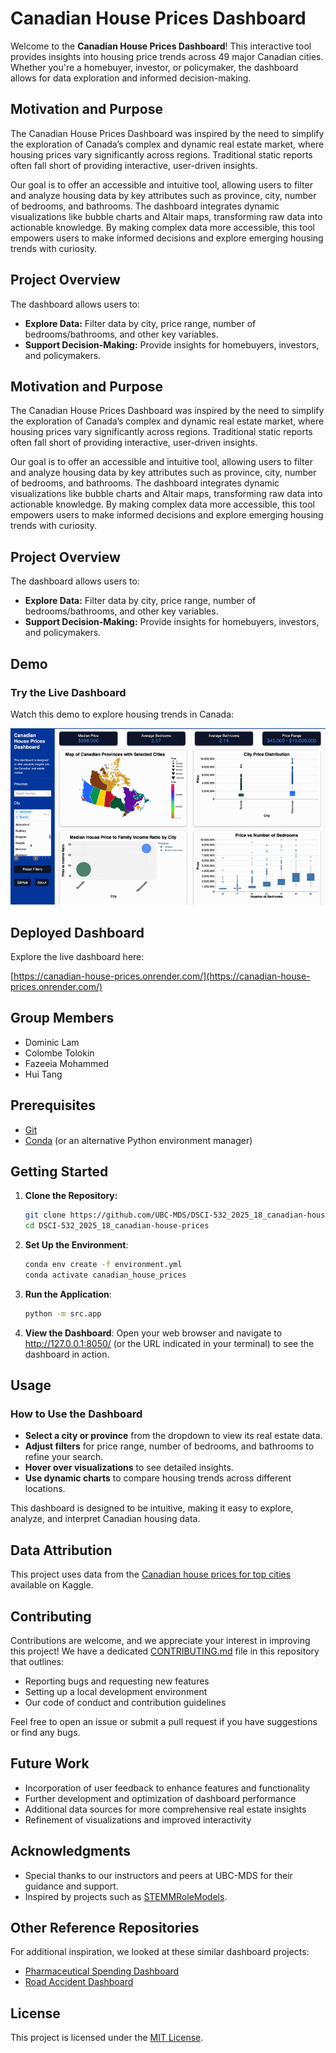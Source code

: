 # Canadian House Prices Dashboard

Welcome to the **Canadian House Prices Dashboard**! This interactive tool provides insights into housing price trends across 49 major Canadian cities. Whether you're a homebuyer, investor, or policymaker, the dashboard allows for data exploration and informed decision-making.  


## Motivation and Purpose

The Canadian House Prices Dashboard was inspired by the need to simplify the exploration of Canada’s complex and dynamic real estate market, where housing prices vary significantly across regions. Traditional static reports often fall short of providing interactive, user-driven insights.

Our goal is to offer an accessible and intuitive tool, allowing users to filter and analyze housing data by key attributes such as province, city, number of bedrooms, and bathrooms. The dashboard integrates dynamic visualizations like bubble charts and Altair maps, transforming raw data into actionable knowledge. By making complex data more accessible, this tool empowers users to make informed decisions and explore emerging housing trends with curiosity.

## Project Overview

The dashboard allows users to:

- **Explore Data:** Filter data by city, price range, number of bedrooms/bathrooms, and other key variables.
- **Support Decision-Making:** Provide insights for homebuyers, investors, and policymakers.


## Motivation and Purpose

The Canadian House Prices Dashboard was inspired by the need to simplify the exploration of Canada’s complex and dynamic real estate market, where housing prices vary significantly across regions. Traditional static reports often fall short of providing interactive, user-driven insights.

Our goal is to offer an accessible and intuitive tool, allowing users to filter and analyze housing data by key attributes such as province, city, number of bedrooms, and bathrooms. The dashboard integrates dynamic visualizations like bubble charts and Altair maps, transforming raw data into actionable knowledge. By making complex data more accessible, this tool empowers users to make informed decisions and explore emerging housing trends with curiosity.

## Project Overview

The dashboard allows users to:

- **Explore Data:** Filter data by city, price range, number of bedrooms/bathrooms, and other key variables.
- **Support Decision-Making:** Provide insights for homebuyers, investors, and policymakers.

## Demo

### Try the Live Dashboard  

Watch this demo to explore housing trends in Canada:

[![Demo GIF of the Dashboard](images/demo.gif)](images/demo.gif)


## Deployed Dashboard

Explore the live dashboard here:  

[https://canadian-house-prices.onrender.com/](https://canadian-house-prices.onrender.com/)


## Group Members

- Dominic Lam
- Colombe Tolokin
- Fazeeia Mohammed
- Hui Tang

## Prerequisites

- [Git](https://git-scm.com/)
- [Conda](https://docs.conda.io/en/latest/) (or an alternative Python environment manager)


## Getting Started

1. **Clone the Repository:**
   ```bash
   git clone https://github.com/UBC-MDS/DSCI-532_2025_18_canadian-house-prices.git
   cd DSCI-532_2025_18_canadian-house-prices
   ```
2.	**Set Up the Environment**:
	```bash
	conda env create -f environment.yml
	conda activate canadian_house_prices 
    ```
3. **Run the Application**:
	```bash
	python -m src.app
    ```

4. **View the Dashboard**:
Open your web browser and navigate to http://127.0.0.1:8050/ (or the URL indicated in your terminal) to see the dashboard in action.


## Usage

### How to Use the Dashboard

- **Select a city or province** from the dropdown to view its real estate data.
- **Adjust filters** for price range, number of bedrooms, and bathrooms to refine your search.
- **Hover over visualizations** to see detailed insights.
- **Use dynamic charts** to compare housing trends across different locations.  

This dashboard is designed to be intuitive, making it easy to explore, analyze, and interpret Canadian housing data.


## Data Attribution

This project uses data from the [Canadian house prices for top cities](https://www.kaggle.com/datasets/jeremylarcher/canadian-house-prices-for-top-cities) available on Kaggle.


## Contributing

Contributions are welcome, and we appreciate your interest in improving this project! We have a dedicated [CONTRIBUTING.md](CONTRIBUTING.md) file in this repository that outlines:

- Reporting bugs and requesting new features
- Setting up a local development environment
- Our code of conduct and contribution guidelines

Feel free to open an issue or submit a pull request if you have suggestions or find any bugs.


## Future Work

- Incorporation of user feedback to enhance features and functionality  
- Further development and optimization of dashboard performance  
- Additional data sources for more comprehensive real estate insights  
- Refinement of visualizations and improved interactivity


## Acknowledgments

- Special thanks to our instructors and peers at UBC-MDS for their guidance and support.
- Inspired by projects such as [STEMMRoleModels](https://github.com/KirstieJane/STEMMRoleModels).


## Other Reference Repositories

For additional inspiration, we looked at these similar dashboard projects:  

- [Pharmaceutical Spending Dashboard](https://github.com/UBC-MDS/DSCI-532_2025_17_pharma_spend_dashboard)  
- [Road Accident Dashboard](https://github.com/UBC-MDS/DSCI-532_2025_30_road-accident-dashboard)


## License

This project is licensed under the [MIT License](LICENSE.md).

